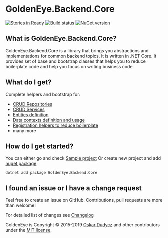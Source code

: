 ﻿# GoldenEye.Backend.Core
[![Stories in Ready](https://badge.waffle.io/oskardudycz/GoldenEye.png?label=ready&title=Ready)](https://waffle.io/oskardudycz/GoldenEye)
[![Build status](https://ci.appveyor.com/api/projects/status/1mtm4h33cvur6kob?svg=true)](https://ci.appveyor.com/project/oskardudycz/goldeneye-core)
[![NuGet version](https://badge.fury.io/nu/GoldenEye.Backend.Core.svg)](https://badge.fury.io/nu/GoldenEye.Backend.Core)

What is GoldenEye.Backend.Core?
--------------------------------
GoldenEye.Backend.Core is a library that brings you abstractions and implementations for common backend topics. It is written in .NET Core. It provides set of base and bootstrap classes that helps you to reduce boilerplate code and help you focus on writing business code.

What do I get?
--------------------------------
Complete helpers and bootstrap for:
- [CRUD Repositories](Repositories)
- [CRUD Services](Services)
- [Entities definition](Entities)
- [Data contexts definition and usage](Context)
- [Registration helpers to reduce boilerplate](Registration/Registration.cs)
- many more

How do I get started?
--------------------------------
You can either go and check [Sample project](../../Sample/DDD/Backend.DDD.Sample/Readme.md)
Or create new project and add [nuget package](https://www.nuget.org/packages/GoldenEye.Backend.Core):

`dotnet add package GoldenEye.Backend.Core`

I found an issue or I have a change request
--------------------------------
Feel free to create an issue on GitHub. Contributions, pull requests are more than welcome!

For detailed list of changes see [Changelog](Changelog.md)  

GoldenEye is Copyright &copy; 2015-2019 [Oskar Dudycz](http://oskar-dudycz.pl) and other contributors under the [MIT license](LICENSE.txt).
